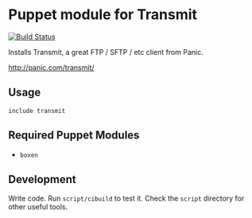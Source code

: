 # Puppet module for Transmit

[![Build Status](https://travis-ci.org/boxen/puppet-transmit.png)](https://travis-ci.org/boxen/puppet-transmit)

Installs Transmit, a great FTP / SFTP / etc client from Panic.

http://panic.com/transmit/

## Usage

```puppet
include transmit
```

## Required Puppet Modules

* `boxen`

## Development

Write code. Run `script/cibuild` to test it. Check the `script`
directory for other useful tools.
